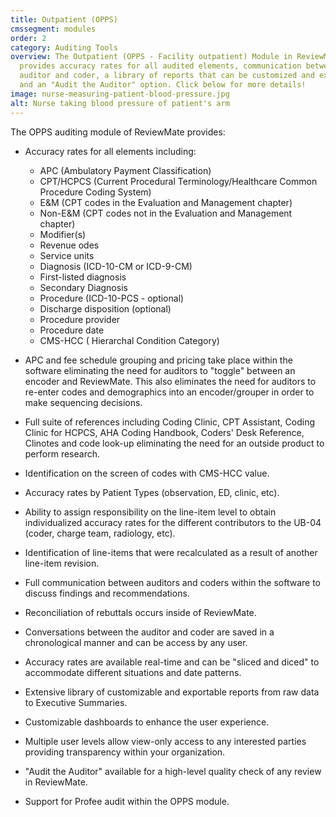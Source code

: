 ```yaml
---
title: Outpatient (OPPS)
cmssegment: modules
order: 2
category: Auditing Tools
overview: The Outpatient (OPPS - Facility outpatient) Module in ReviewMate
  provides accuracy rates for all audited elements, communication between the
  auditor and coder, a library of reports that can be customized and exported,
  and an "Audit the Auditor" option. Click below for more details!
image: nurse-measuring-patient-blood-pressure.jpg
alt: Nurse taking blood pressure of patient's arm
---
```

The OPPS auditing module of ReviewMate provides:

* Accuracy rates for all elements including:

  * APC (Ambulatory Payment Classification)
  * CPT/HCPCS (Current Procedural Terminology/Healthcare Common Procedure Coding System)
  * E&M (CPT codes in the Evaluation and Management chapter)
  * Non-E&M (CPT codes not in the Evaluation and Management chapter)
  * Modifier(s)
  * Revenue odes
  * Service units
  * Diagnosis (ICD-10-CM or ICD-9-CM)
  * First-listed diagnosis
  * Secondary Diagnosis
  * Procedure (ICD-10-PCS - optional)
  * Discharge disposition (optional)
  * Procedure provider
  * Procedure date
  * CMS-HCC ( Hierarchal Condition Category)
* APC and fee schedule grouping and pricing take place within the software eliminating the need for auditors to "toggle" between an encoder and ReviewMate. This also eliminates the need for auditors to re-enter codes and demographics into an encoder/grouper in order to make sequencing decisions.
* Full suite of references including Coding Clinic, CPT Assistant, Coding Clinic for HCPCS, AHA Coding Handbook, Coders' Desk Reference, Clinotes and code look-up eliminating the need for an outside product to perform research.
* Identification on the screen of codes with CMS-HCC value.
* Accuracy rates by Patient Types (observation, ED, clinic, etc).
* Ability to assign responsibility on the line-item level to obtain individualized accuracy rates for the different contributors to the UB-04 (coder, charge team, radiology, etc).
* Identification of line-items that were recalculated as a result of another line-item revision.
* Full communication between auditors and coders within the software to discuss findings and recommendations.
* Reconciliation of rebuttals occurs inside of ReviewMate.
* Conversations between the auditor and coder are saved in a chronological manner and can be access by any user.
* Accuracy rates are available real-time and can be "sliced and diced" to accommodate different situations and date patterns.
* Extensive library of customizable and exportable reports from raw data to Executive Summaries.
* Customizable dashboards to enhance the user experience.
* Multiple user levels allow view-only access to any interested parties providing transparency within your organization.
* "Audit the Auditor" available for a high-level quality check of any review in ReviewMate.
* Support for Profee audit within the OPPS module.